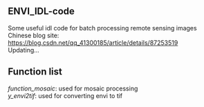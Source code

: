 ## ENVI_IDL-code
Some useful idl code for batch processing remote sensing images  
Chinese blog site: https://blog.csdn.net/qq_41300185/article/details/87253519  
Updating...

## Function list
*function_mosaic*: used for mosaic processing  
*y_envi2tif*: used for converting envi to tif

